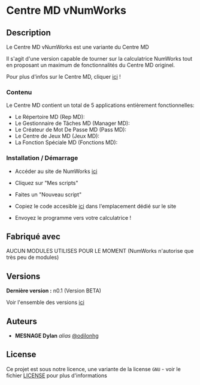 # Centre MD vNumWorks

## Description

Le Centre MD vNumWorks est une variante du Centre MD

Il s'agit d'une version capable de tourner sur la calculatrice
NumWorks tout en proposant un maximum de fonctionnalités
du Centre MD originel.

Pour plus d'infos sur le Centre MD, cliquer [ici](https://github.com/odilonhg/Centre-MD/tree/main) !

### Contenu

Le Centre MD contient un total de
5 applications entièrement fonctionnelles:

- Le Répertoire MD (Rep MD):
- Le Gestionnaire de Tâches MD (Manager MD):
- Le Créateur de Mot De Passe MD (Pass MD):
- Le Centre de Jeux MD (Jeux MD):
- La Fonction Spéciale MD (Fonctions MD):

### Installation / Démarrage

- Accéder au site de NumWorks [ici](https://my.numworks.com/python)

- Cliquez sur "Mes scripts"

- Faites un "Nouveau script"
- Copiez le code accesible [ici](https://github.com/odilonhg/Centre-MD/blob/numworks/centre_md.py) dans l'emplacement dédié sur le site
- Envoyez le programme vers votre calculatrice !

## Fabriqué avec

AUCUN MODULES UTILISES POUR LE MOMENT
(NumWorks n'autorise que très peu de modules)

## Versions

**Dernière version :** n0.1 (Version BETA)

Voir l'ensemble des versions [ici](https://github.com/odilonhg/Centre-MD/activity?ref=numworks&activity_type=direct_push&actor=odilonhg)

## Auteurs

* **MESNAGE Dylan** _alias_ [@odilonhg](https://github.com/odilonhg)

## License

Ce projet est sous notre licence, une variante de la license ``GNU`` - voir le fichier [LICENSE](LICENSE.txt) pour plus d'informations
